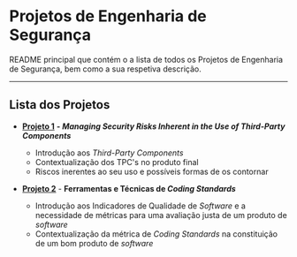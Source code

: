 # Projetos de Engenharia de Segurança

README principal que contém o a lista de todos os Projetos de Engenharia de Segurança, bem como a sua respetiva descrição.

---

## Lista dos Projetos

- [**Projeto 1**](Projeto%201) **- *Managing Security Risks Inherent in the Use of Third-Party Components***	
	- Introdução aos *Third-Party Components*
	- Contextualização dos TPC's no produto final
	- Riscos inerentes ao seu uso e possíveis formas de os contornar

- [**Projeto 2**](Projeto%202) - **Ferramentas e Técnicas de *Coding Standards***
  - Introdução aos Indicadores de Qualidade de *Software* e a necessidade de métricas para uma avaliação justa de um produto de *software*
  - Contextualização da métrica de *Coding Standards* na constituição de um bom produto de *software*

